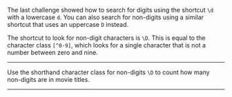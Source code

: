 <div class="challenge-instructions regular-expressions"><div><section id="description">
<p>The last challenge showed how to search for digits using the shortcut <code>\d</code> with a lowercase <code>d</code>. You can also search for non-digits using a similar shortcut that uses an uppercase <code>D</code> instead.</p>
<p>The shortcut to look for non-digit characters is <code>\D</code>. This is equal to the character class <code>[^0-9]</code>, which looks for a single character that is not a number between zero and nine.</p>
</section></div><hr/><div><section id="instructions">
<p>Use the shorthand character class for non-digits <code>\D</code> to count how many non-digits are in movie titles.</p>
</section></div><hr/></div>